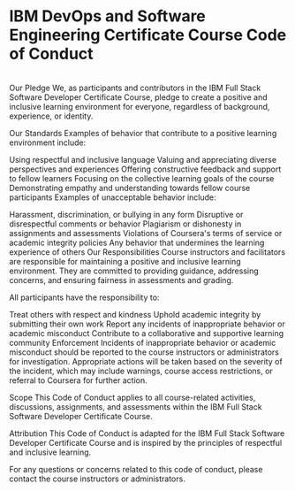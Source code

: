 <h1>IBM DevOps and Software Engineering Certificate Course Code of Conduct</h1>
<br>
Our Pledge
We, as participants and contributors in the IBM Full Stack Software Developer Certificate Course, pledge to create a positive and inclusive learning environment for everyone, regardless of background, experience, or identity.

Our Standards
Examples of behavior that contribute to a positive learning environment include:

Using respectful and inclusive language
Valuing and appreciating diverse perspectives and experiences
Offering constructive feedback and support to fellow learners
Focusing on the collective learning goals of the course
Demonstrating empathy and understanding towards fellow course participants
Examples of unacceptable behavior include:

Harassment, discrimination, or bullying in any form
Disruptive or disrespectful comments or behavior
Plagiarism or dishonesty in assignments and assessments
Violations of Coursera's terms of service or academic integrity policies
Any behavior that undermines the learning experience of others
Our Responsibilities
Course instructors and facilitators are responsible for maintaining a positive and inclusive learning environment. They are committed to providing guidance, addressing concerns, and ensuring fairness in assessments and grading.

All participants have the responsibility to:

Treat others with respect and kindness
Uphold academic integrity by submitting their own work
Report any incidents of inappropriate behavior or academic misconduct
Contribute to a collaborative and supportive learning community
Enforcement
Incidents of inappropriate behavior or academic misconduct should be reported to the course instructors or administrators for investigation. Appropriate actions will be taken based on the severity of the incident, which may include warnings, course access restrictions, or referral to Coursera for further action.

Scope
This Code of Conduct applies to all course-related activities, discussions, assignments, and assessments within the IBM Full Stack Software Developer Certificate Course.

Attribution
This Code of Conduct is adapted for the IBM Full Stack Software Developer Certificate Course and is inspired by the principles of respectful and inclusive learning.

For any questions or concerns related to this code of conduct, please contact the course instructors or administrators.
